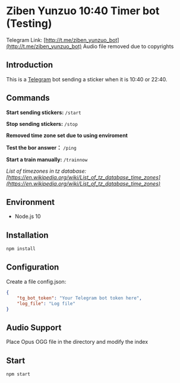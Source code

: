 # Ziben Yunzuo 10:40 Timer bot (Testing)
Telegram Link: [http://t.me/ziben_yunzuo_bot](http://t.me/ziben_yunzuo_bot)
Audio file removed due to copyrights

## Introduction
This is a [Telegram](https://telegram.org/) bot sending a sticker when it is 10:40 or 22:40.

## Commands
**Start sending stickers:** `/start`

**Stop sending stickers:** `/stop`

**Removed time zone set due to using enviroment** 

**Test the bor answer：** `/ping`

**Start a train manually:** `/trainnow`

*List of timezones in tz database: [https://en.wikipedia.org/wiki/List_of_tz_database_time_zones](https://en.wikipedia.org/wiki/List_of_tz_database_time_zones)*


## Environment
- Node.js 10

## Installation
```sh
npm install
```

## Configuration
Create a file config.json:
```json
{
    "tg_bot_token": "Your Telegram bot token here",
    "log_file": "Log file"
}
```
## Audio Support
Place Opus OGG file in the directory and modify the index

## Start
```sh
npm start
```
